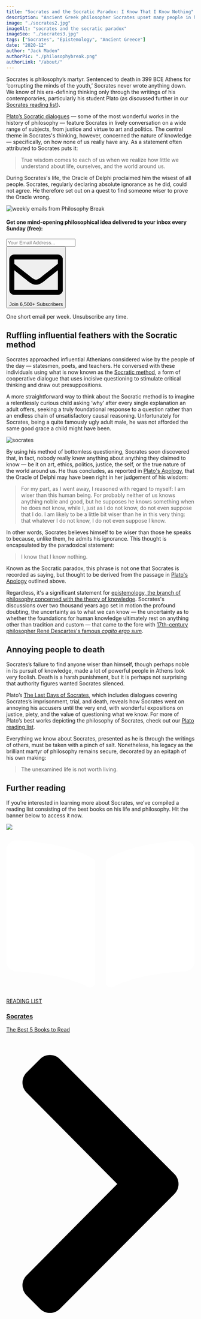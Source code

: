```yaml
---
title: "Socrates and the Socratic Paradox: I Know That I Know Nothing"
description: "Ancient Greek philosopher Socrates upset many people in his day by questioning their knowledge. This brief introduction to his thinking outlines how asking ‘why’ led to his death."
image: "./socrates2.jpg"
imageAlt: "socrates and the socratic paradox"
imageSeo: "./socrates3.jpg"
tags: ["Socrates", "Epistemology", "Ancient Greece"]
date: "2020-12"
author: "Jack Maden"
authorPic: "./philosophybreak.png"
authorLink: "/about/"
---
```


<span class="big-letter">S</span>ocrates is philosophy’s martyr. Sentenced to death in 399 BCE Athens for ‘corrupting the minds of the youth,’ Socrates never wrote anything down. We know of his era-defining thinking only through the writings of his contemporaries, particularly his student Plato (as discussed further in our [Socrates reading list](/reading-lists/socrates)). ⁣

[Plato’s Socratic dialogues](/reading-lists/plato/) — some of the most wonderful works in the history of philosophy — feature Socrates in lively conversation on a wide range of subjects, from justice and virtue to art and politics. The central theme in Socrates's thinking, however, concerned the nature of knowledge — specifically, on how none of us really have any. As a statement often attributed to Socrates puts it:

>True wisdom comes to each of us when we realize how little we understand about life, ourselves, and the world around us.⁣

During Socrates's life, the Oracle of Delphi proclaimed him the wisest of all people. Socrates, regularly declaring absolute ignorance as he did, could not agree. He therefore set out on a quest to find someone wiser to prove the Oracle wrong.

<!--big subscribe-->
<div class="course-promo darkradial-background subscribe text-center">
    <img src="/static/6313d50bc32799a6c869239128784c7b/e7f7a/weekly-break.webp" alt="weekly emails from Philosophy Break">
    <h4>Get one mind-opening philosophical idea delivered to your inbox every Sunday (free):</h4>
    <div class="small-pad-top">
        <form action="https://app.convertkit.com/forms/5812400/subscriptions" method="post" data-sv-form="5812400" data-uid="be0e52d3c0" data-format="inline" data-version="5" data-options="{&quot;settings&quot;:{&quot;after_subscribe&quot;:{&quot;action&quot;:&quot;redirect&quot;,&quot;success_message&quot;:&quot;Success! Now check your email to confirm your subscription.&quot;,&quot;redirect_url&quot;:&quot;https://philosophybreak.com/thank-you/&quot;},&quot;analytics&quot;:{&quot;google&quot;:null,&quot;fathom&quot;:null,&quot;facebook&quot;:null,&quot;segment&quot;:null,&quot;pinterest&quot;:null,&quot;sparkloop&quot;:null,&quot;googletagmanager&quot;:null},&quot;modal&quot;:{&quot;trigger&quot;:&quot;timer&quot;,&quot;scroll_percentage&quot;:null,&quot;timer&quot;:5,&quot;devices&quot;:&quot;all&quot;,&quot;show_once_every&quot;:15},&quot;powered_by&quot;:{&quot;show&quot;:false,&quot;url&quot;:&quot;https://convertkit.com/features/forms?utm_campaign=poweredby&amp;utm_content=form&amp;utm_medium=referral&amp;utm_source=dynamic&quot;},&quot;recaptcha&quot;:{&quot;enabled&quot;:false},&quot;return_visitor&quot;:{&quot;action&quot;:&quot;show&quot;,&quot;custom_content&quot;:&quot;&quot;},&quot;slide_in&quot;:{&quot;display_in&quot;:&quot;bottom_right&quot;,&quot;trigger&quot;:&quot;timer&quot;,&quot;scroll_percentage&quot;:null,&quot;timer&quot;:5,&quot;devices&quot;:&quot;all&quot;,&quot;show_once_every&quot;:15},&quot;sticky_bar&quot;:{&quot;display_in&quot;:&quot;top&quot;,&quot;trigger&quot;:&quot;timer&quot;,&quot;scroll_percentage&quot;:null,&quot;timer&quot;:5,&quot;devices&quot;:&quot;all&quot;,&quot;show_once_every&quot;:15}},&quot;version&quot;:&quot;5&quot;}" min-width="400 500 600 700 800">
        <div data-style="clean"><ul data-element="errors" data-group="alert"></ul><div data-element="fields" data-stacked="false">
            <div>
                <input name="email_address" aria-label="Your Email Address..." placeholder="Your Email Address..." required type="email" />
            </div>
            <button class="button primary" type="submit" data-element="submit"><div><div></div><div></div><div></div></div><span><svg xmlns="http://www.w3.org/2000/svg" viewBox="0 0 512 512"><path d="M464 64H48C21.49 64 0 85.49 0 112v288c0 26.51 21.49 48 48 48h416c26.51 0 48-21.49 48-48V112c0-26.51-21.49-48-48-48zm0 48v40.805c-22.422 18.259-58.168 46.651-134.587 106.49-16.841 13.247-50.201 45.072-73.413 44.701-23.208.375-56.579-31.459-73.413-44.701C106.18 199.465 70.425 171.067 48 152.805V112h416zM48 400V214.398c22.914 18.251 55.409 43.862 104.938 82.646 21.857 17.205 60.134 55.186 103.062 54.955 42.717.231 80.509-37.199 103.053-54.947 49.528-38.783 82.032-64.401 104.947-82.653V400H48z"/></svg>Join 6,500+ Subscribers</span></button>
            </div>
            </div>
        </form>
        <p class="tiny-mar-top no-mar-bottom review-font">One short email per week. Unsubscribe any time.</p>
    </div>
</div>

## Ruffling influential feathers with the Socratic method

<span class="big-letter">S</span>ocrates approached influential Athenians considered wise by the people of the day — statesmen, poets, and teachers. He conversed with these individuals using what is now known as the [Socratic method](/articles/socratic-method-what-is-it-how-can-you-use-it/), a form of cooperative dialogue that uses incisive questioning to stimulate critical thinking and draw out presuppositions. 

A more straightforward way to think about the Socratic method is to imagine a relentlessly curious child asking ‘why’ after every single explanation an adult offers, seeking a truly foundational response to a question rather than an endless chain of unsatisfactory causal reasoning. Unfortunately for Socrates, being a quite famously ugly adult male, he was not afforded the same good grace a child might have been.

![socrates](./socrates.jpg "Imagine this man endlessly berating every claim you make.")

By using his method of bottomless questioning, Socrates soon discovered that, in fact, nobody really knew anything about anything they claimed to know — be it on art, ethics, politics, justice, the self, or the true nature of the world around us. He thus concludes, as reported in <a target="_blank" rel="noopener noreferrer sponsored" href="http://www.amazon.com/gp/product/0140449280/ref=as_li_tl?ie=UTF8&camp=1789&creative=9325&creativeASIN=0140449280&linkCode=as2&tag=philosophybre-20&linkId=816a23479cf93ae4636655c4aa3e6863">Plato's Apology</a>, that the Oracle of Delphi may have been right in her judgement of his wisdom:⁣

>For my part, as I went away, I reasoned with regard to myself: I am wiser than this human being. For probably neither of us knows anything noble and good, but he supposes he knows something when he does not know, while I, just as I do not know, do not even suppose that I do. I am likely to be a little bit wiser than he in this very thing: that whatever I do not know, I do not even suppose I know.⁣

In other words, Socrates believes himself to be wiser than those he speaks to because, unlike them, he admits his ignorance. This thought is encapsulated by the paradoxical statement:

>I know that I know nothing.⁣

Known as the Socratic paradox, this phrase is not one that Socrates is recorded as saying, but thought to be derived from the passage in <a target="_blank" rel="noopener noreferrer sponsored" href="http://www.amazon.com/gp/product/0140449280/ref=as_li_tl?ie=UTF8&camp=1789&creative=9325&creativeASIN=0140449280&linkCode=as2&tag=philosophybre-20&linkId=816a23479cf93ae4636655c4aa3e6863">Plato's Apology</a> outlined above. 

Regardless, it's a significant statement for [epistemology, the branch of philosophy concerned with the theory of knowledge](/reading-lists/epistemology/). Socrates's discussions over two thousand years ago set in motion the profound doubting, the uncertainty as to what we can know — the uncertainty as to whether the foundations for human knowledge ultimately rest on anything other than tradition and custom — that came to the fore with [17th-century philosopher René Descartes's famous _cogito ergo sum_](/articles/i-think-therefore-i-am-descartes-cogito-ergo-sum-explained). 

## Annoying people to death

<span class="big-letter">S</span>ocrates’s failure to find anyone wiser than himself, though perhaps noble in its pursuit of knowledge, made a lot of powerful people in Athens look very foolish. Death is a harsh punishment, but it is perhaps not surprising that authority figures wanted Socrates silenced.

Plato’s <a target="_blank" rel="noopener noreferrer sponsored" href="http://www.amazon.com/gp/product/0140449280/ref=as_li_tl?ie=UTF8&camp=1789&creative=9325&creativeASIN=0140449280&linkCode=as2&tag=philosophybre-20&linkId=816a23479cf93ae4636655c4aa3e6863">The Last Days of Socrates</a>, which includes dialogues covering Socrates’s imprisonment, trial, and death, reveals how Socrates went on annoying his accusers until the very end, with wonderful expositions on justice, piety, and the value of questioning what we know. For more of Plato’s best works depicting the philosophy of Socrates, check out our [Plato reading list](/reading-lists/plato/). 

Everything we know about Socrates, presented as he is through the writings of others, must be taken with a pinch of salt. Nonetheless, his legacy as the brilliant martyr of philosophy remains secure, decorated by an epitaph of his own making: 

>The unexamined life is not worth living. ⁣

## Further reading

<span class="big-letter">I</span>f you’re interested in learning more about Socrates, we’ve compiled a reading list consisting of the best books on his life and philosophy. Hit the banner below to access it now. 

<a class="reading-list cta" href="/reading-lists/socrates/">
    <img class="title-img" src="./socrates.jpeg"/>
    <div class="darkener"></div>
    <div class="reading-list-title">
        <span class="tag time"><svg xmlns="http://www.w3.org/2000/svg" viewBox="0 0 576 512"><path fill="#fff" d="M542.22 32.05c-54.8 3.11-163.72 14.43-230.96 55.59-4.64 2.84-7.27 7.89-7.27 13.17v363.87c0 11.55 12.63 18.85 23.28 13.49 69.18-34.82 169.23-44.32 218.7-46.92 16.89-.89 30.02-14.43 30.02-30.66V62.75c.01-17.71-15.35-31.74-33.77-30.7zM264.73 87.64C197.5 46.48 88.58 35.17 33.78 32.05 15.36 31.01 0 45.04 0 62.75V400.6c0 16.24 13.13 29.78 30.02 30.66 49.49 2.6 149.59 12.11 218.77 46.95 10.62 5.35 23.21-1.94 23.21-13.46V100.63c0-5.29-2.62-10.14-7.27-12.99z"/></svg>READING LIST</span>
        <div class="separator reading-list banner"></div>
        <h3>Socrates</h3>
        <p style="margin: 0;">The Best 5 Books to Read</p>
    </div>    
    <svg class="cta swing" xmlns="http://www.w3.org/2000/svg" viewBox="0 0 320 512"><path d="M285.476 272.971L91.132 467.314c-9.373 9.373-24.569 9.373-33.941 0l-22.667-22.667c-9.357-9.357-9.375-24.522-.04-33.901L188.505 256 34.484 101.255c-9.335-9.379-9.317-24.544.04-33.901l22.667-22.667c9.373-9.373 24.569-9.373 33.941 0L285.475 239.03c9.373 9.372 9.373 24.568.001 33.941z"/></svg>
</a>